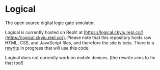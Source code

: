 # Logical

The open source digital logic gate simulator.

Logical is currently hosted on Replit at [https://logical.ckyiu.repl.co/](https://logical.ckyiu.repl.co/). Please note that this repository holds raw HTML, CSS, and JavaScript files, and therefore the site is beta. There is a [rewrite](https://github.com/UnsignedArduino/LogicalSimulator) in progress that will use this code.

Logical does not currently work on mobile devices. (the rewrite aims to fix that too!)

